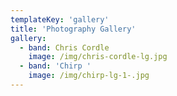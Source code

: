 ```yaml
---
templateKey: 'gallery'
title: 'Photography Gallery'
gallery:
  - band: Chris Cordle
    image: /img/chris-cordle-lg.jpg
  - band: 'Chirp '
    image: /img/chirp-lg-1-.jpg
---
```

